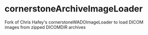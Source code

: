 # cornerstoneArchiveImageLoader
Fork of Chris Hafey's cornerstoneWADOImageLoader to load DICOM images from zipped DICOMDIR archives
